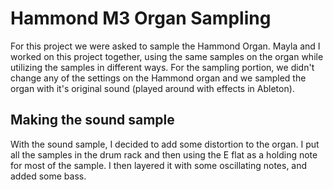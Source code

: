# Hammond M3 Organ Sampling

For this project we were asked to sample the Hammond Organ.
Mayla and I worked on this project together, using the same samples on the organ while utilizing the samples in different ways.
For the sampling portion, we didn't change any of the settings on the Hammond organ and we sampled the organ with it's original sound (played around with effects in Ableton).

## Making the sound sample

With the sound sample, I decided to add some distortion to the organ. I put all the samples in the drum rack and then using the E flat as a holding note for most of the sample.
I then layered it with some oscillating notes, and added some bass.
